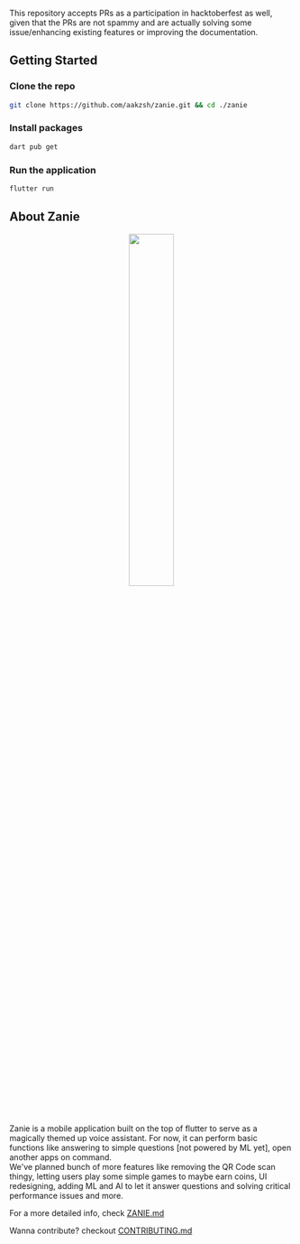This repository accepts PRs as a participation in hacktoberfest as well, given that the PRs are not spammy and are actually solving some issue/enhancing existing features or improving the documentation.

## Getting Started

### Clone the repo
   ```sh
   git clone https://github.com/aakzsh/zanie.git && cd ./zanie
   ```
### Install packages
   ```sh
   dart pub get
   ```
### Run the application
  ```sh
  flutter run
  ```

## About Zanie
<center><img src="https://github.com/aakzsh/zanie/blob/master/assets/zanie.svg" width="40%"></center>
<br>
Zanie is a mobile application built on the top of flutter to serve as a magically themed up voice assistant. For now, it can perform basic functions like answering to simple questions [not powered by ML yet], open another apps on command. <br>
We've planned bunch of more features like removing the QR Code scan thingy, letting users play some simple games to maybe earn coins, UI redesigning, adding ML and AI to let it answer questions and solving critical performance issues and more.

For a more detailed info, check [ZANIE.md](https://github.com/aakzsh/zanie/blob/master/ZANIE.md)

Wanna contribute? checkout [CONTRIBUTING.md](https://github.com/aakzsh/zanie/blob/master/CONTRIBUTING.md)